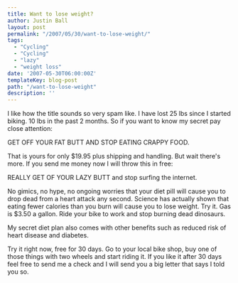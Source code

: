 ```yaml
---
title: Want to lose weight?
author: Justin Ball
layout: post
permalink: "/2007/05/30/want-to-lose-weight/"
tags:
  - "Cycling"
  - "Cycling"
  - "lazy"
  - "weight loss"
date: '2007-05-30T06:00:00Z'
templateKey: blog-post
path: "/want-to-lose-weight"
description: ''
---
```


I like how the title sounds so very spam like. I have lost 25 lbs since I started biking. 10 lbs in the past 2 months. So if you want to know my secret pay close attention:

GET OFF YOUR FAT BUTT AND STOP EATING CRAPPY FOOD.

That is yours for only $19.95 plus shipping and handling. But wait there's more. If you send me money now I will throw this in free:

REALLY GET OF YOUR LAZY BUTT and stop surfing the internet.

No gimics, no hype, no ongoing worries that your diet pill will cause you to drop dead from a heart attack any second. Science has actually shown that eating fewer calories than you burn will cause you to lose weight. Try it. Gas is $3.50 a gallon. Ride your bike to work and stop burning dead dinosaurs.

My secret diet plan also comes with other benefits such as reduced risk of heart disease and diabetes.

Try it right now, free for 30 days. Go to your local bike shop, buy one of those things with two wheels and start riding it. If you like it after 30 days feel free to send me a check and I will send you a big letter that says I told you so.
